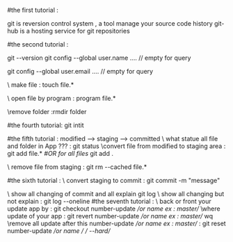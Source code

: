 #the first tutorial :

  git is reversion control system , a tool manage your source code history
  git-hub is a hosting service for git repositories

#the second tutorial :

git --version
git config --global user.name .... // empty for query

git config --global user.email .... // empty for query

\\ make file : touch file.*

\\ open file by program : program file.*

\\remove folder :rmdir folder

#the fourth tutorial:
git intit

#the fifth tutorial :
modified --> staging --> committed
\\ what statue all file and folder in App ??? :
  git status
\\convert file from modified to staging area :
  git add file.*
  *#OR for all files*
  git add .

\\ remove file from staging :
  git rm --cached file.*


#the sixth tutorial  :
  \\ convert staging to commit :
    git commit -m "message"

  \\ show all changing of commit and all explain
    git log
    \\ show all changing but not explain :
      git log --oneline
#the seventh tutorial :
    \\ back or front your update app by :
      git checkout number-update */or name ex : master/*
    \\where update of your app :
      git revert number-update */or name ex : master/*  wq
    \\remove all update after this   number-update */or name ex : master/* :
    git reset number-update */or name /* */ --hard/*
